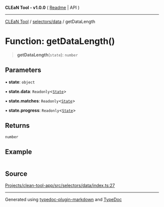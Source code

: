 **CLEaN Tool - v1.0.0** ( [Readme](../../../README.md) \| API )

***

[CLEaN Tool](../../../modules.md) / [selectors/data](../README.md) / getDataLength

# Function: getDataLength()

> **getDataLength**(`state`): `number`

## Parameters

▪ **state**: `object`

▪ **state.data**: `Readonly`\<[`State`](../../../reducers/data/interfaces/State.md)\>

▪ **state.matches**: `Readonly`\<[`State`](../../progress/progress/private/interfaces/State.md)\>

▪ **state.progress**: `Readonly`\<[`State`](../../progress/progress/private/interfaces/State.md)\>

## Returns

`number`

## Example

```ts

```

## Source

[Projects/clean-tool-app/src/selectors/data/index.ts:27](https://github.com/yuckyh/clean-tool-app/)

***

Generated using [typedoc-plugin-markdown](https://www.npmjs.com/package/typedoc-plugin-markdown) and [TypeDoc](https://typedoc.org/)
